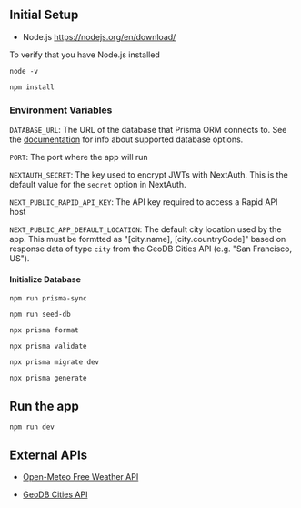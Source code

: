 ## Initial Setup

- Node.js <https://nodejs.org/en/download/>

To verify that you have Node.js installed
```console
node -v
```

```console
npm install
```
### Environment Variables
`DATABASE_URL`: The URL of the database that Prisma ORM connects to. See the [documentation](https://www.prisma.io/docs/reference/database-reference/connection-urls) for info about supported database options.

`PORT`: The port where the app will run

`NEXTAUTH_SECRET`: The key used to encrypt JWTs with NextAuth. This is the default value for the `secret` option in NextAuth.

`NEXT_PUBLIC_RAPID_API_KEY`: The API key required to access a Rapid API host

`NEXT_PUBLIC_APP_DEFAULT_LOCATION`: The default city location used by the app. This must be formtted as "[city.name], [city.countryCode]" based on response data of type `city` from the GeoDB Cities API (e.g. "San Francisco, US").

#### Initialize Database
```console
npm run prisma-sync
```

```console
npm run seed-db
```

```console
npx prisma format
```

```console
npx prisma validate
```

```console
npx prisma migrate dev
```

```console
npx prisma generate
```

## Run the app

```console
npm run dev
```

## External APIs

- [Open-Meteo Free Weather API](https://open-meteo.com/en/docs) 

- [GeoDB Cities API](https://rapidapi.com/wirefreethought/api/geodb-cities)
